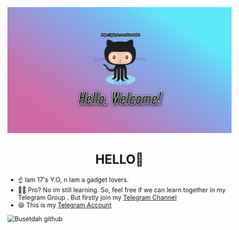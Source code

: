 ![logo](https://github.com/Busetdah/Busetdah/raw/master/Buset.jpg)
# <div align="center">HELLO👋</div>

* ☝️ Iam 17's Y.O, n Iam a gadget lovers.
* 👨‍💻 Pro? No im still learning. So, feel free if we can learn together in my Telegram Group . But firstly join my <a href="https://t.me/ThisIsProject">Telegram Channel</a>
* 😆 This is my <a href="https://t.me/ThisIsTag">Telegram Account</a>


![Busetdah github](https://github-readme-stats.vercel.app/api?username=Busetdah&show_icons=true&hide_border=false)
